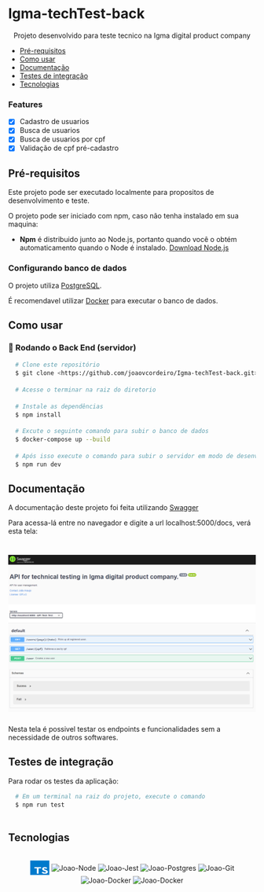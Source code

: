 # Igma-techTest-back
<p align="center">Projeto desenvolvido para teste tecnico na Igma digital product company</p>

<!--ts-->
   * [Pré-requisitos](#pré-requisitos)
   * [Como usar](#como-usar)
   * [Documentação](#documentação)
   * [Testes de integração](#testes-de-integração)
   * [Tecnologias](#tecnologias)
<!--te-->

### Features

- [x] Cadastro de usuarios
- [x] Busca de usuarios
- [x] Busca de usuarios por cpf
- [x] Validação de cpf pré-cadastro

## Pré-requisitos
Este projeto pode ser executado localmente para propositos de desenvolvimento e teste.

O projeto pode ser iniciado com npm, caso não tenha instalado em sua maquina:
* **Npm** é distribuido junto ao Node.js, portanto quando você o obtém automaticamento quando o Node é instalado. [Download Node.js](https://nodejs.org/en/download/)

### Configurando banco de dados

O projeto utiliza [PostgreSQL](https://www.postgresql.org).

É recomendavel utilizar [Docker](https://www.docker.com) para executar o banco de dados.

## Como usar

### 🎲 Rodando o Back End (servidor)

```bash
  # Clone este repositório
  $ git clone <https://github.com/joaovcordeiro/Igma-techTest-back.git>
  
  # Acesse o terminar na raiz do diretorio
  
  # Instale as dependências
  $ npm install
  
  # Excute o seguinte comando para subir o banco de dados
  $ docker-compose up --build
  
  # Após isso execute o comando para subir o servidor em modo de desenvolvimento na porta 5000
  $ npm run dev
```

## Documentação

   A documentação deste projeto foi feita utilizando [Swagger](https://swagger.io)
  
  Para acessa-lá entre no navegador e digite a url localhost:5000/docs, verá esta tela:
  
  <h1 align="center">
  <img alt="Swagger" title="#Swagger" src="/assets/swagger.png" />
  </h1>
  
  Nesta tela é possivel testar os endpoints e funcionalidades sem a necessidade de outros softwares.
  
## Testes de integração
  Para rodar os testes da aplicação:
  
```bash
  # Em um terminal na raiz do projeto, execute o comando
  $ npm run test
  
```

## Tecnologias
<div  align="center" style="display: inline_block"><br>
  <img align="center" alt="Joao-Ts" height="30" width="40" src="https://raw.githubusercontent.com/devicons/devicon/master/icons/typescript/typescript-plain.svg">
  <img align="center" alt="Joao-Node" height="30" width="40" src="https://user-images.githubusercontent.com/25181517/183568594-85e280a7-0d7e-4d1a-9028-c8c2209e073c.png" />
  <img align="center" alt="Joao-Jest" height="30" width="40" src="https://cdn.jsdelivr.net/gh/devicons/devicon/icons/jest/jest-plain.svg">
  <img align="center" alt="Joao-Postgres" height="30" width="40" src="https://cdn.jsdelivr.net/gh/devicons/devicon/icons/postgresql/postgresql-original.svg" />
  <img align="center" alt="Joao-Git" height="30" width="40" src="https://cdn.jsdelivr.net/gh/devicons/devicon/icons/git/git-original.svg" />
  <img align="center" alt="Joao-Docker" height="30" width="40" src="https://cdn.jsdelivr.net/gh/devicons/devicon/icons/docker/docker-plain-wordmark.svg" />
  <img align="center" alt="Joao-Docker" height="30" width="40" src="https://user-images.githubusercontent.com/25181517/186711335-a3729606-5a78-4496-9a36-06efcc74f800.png" />
 
  
</div>
